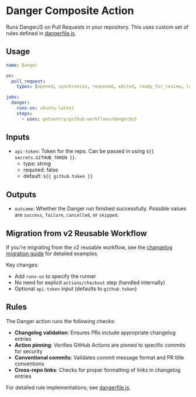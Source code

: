 # Danger Composite Action

Runs DangerJS on Pull Requests in your repository. This uses custom set of rules defined in [dangerfile.js](dangerfile.js).

## Usage

```yaml
name: Danger

on:
  pull_request:
    types: [opened, synchronize, reopened, edited, ready_for_review, labeled, unlabeled]

jobs:
  danger:
    runs-on: ubuntu-latest
    steps:
      - uses: getsentry/github-workflows/danger@v3
```

## Inputs

* `api-token`: Token for the repo. Can be passed in using `${{ secrets.GITHUB_TOKEN }}`.
  * type: string
  * required: false
  * default: `${{ github.token }}`

## Outputs

* `outcome`: Whether the Danger run finished successfully. Possible values are `success`, `failure`, `cancelled`, or `skipped`.

## Migration from v2 Reusable Workflow

If you're migrating from the v2 reusable workflow, see the [changelog migration guide](../CHANGELOG.md#unreleased) for detailed examples.

Key changes:
- Add `runs-on` to specify the runner
- No need for explicit `actions/checkout` step (handled internally)
- Optional `api-token` input (defaults to `github.token`)

## Rules

The Danger action runs the following checks:

- **Changelog validation**: Ensures PRs include appropriate changelog entries
- **Action pinning**: Verifies GitHub Actions are pinned to specific commits for security
- **Conventional commits**: Validates commit message format and PR title conventions
- **Cross-repo links**: Checks for proper formatting of links in changelog entries

For detailed rule implementations, see [dangerfile.js](dangerfile.js).